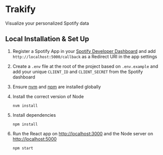 # Trakify

Visualize your personalized Spotify data

## Local Installation & Set Up

1. Register a Spotify App in your [Spotify Developer Dashboard](https://developer.spotify.com/dashboard/) and add `http://localhost:5000/callback` as a Redirect URI in the app settings

2. Create a `.env` file at the root of the project based on `.env.example` and add your unique `CLIENT_ID` and `CLIENT_SECRET` from the Spotify dashboard

3. Ensure [nvm](https://github.com/nvm-sh/nvm) and [npm](https://www.npmjs.com/) are installed globally

4. Install the correct version of Node

   ```shell
   nvm install
   ```

5. Install dependencies

   ```shell
   npm install
   ```

6. Run the React app on <http://localhost:3000> and the Node server on <http://localhost:5000>

   ```shell
   npm start
   ```
